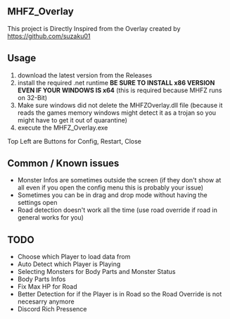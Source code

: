## MHFZ_Overlay

This project is Directly Inspired from the Overlay created by https://github.com/suzaku01


## Usage

1. download the latest version from the Releases
2. install the required .net runtime 
  **BE SURE TO INSTALL x86 VERSION EVEN IF YOUR WINDOWS IS x64** 
  (this is required because MHFZ runs on 32-Bit)
3. Make sure windows did not delete the MHFZOverlay.dll file (because it reads the games memory windows might detect it as a trojan so you might have to get it out of quarantine)
5. execute the MHFZ_Overlay.exe

Top Left are Buttons for Config, Restart, Close

## Common / Known issues

- Monster Infos are sometimes outside the screen (if they don't show at all even if you open the config menu this is probably your issue)
- Sometimes you can be in drag and drop mode without having the settings open
- Road detection doesn't work all the time (use road override if road in general works for you)

## TODO

- Choose which Player to load data from
- Auto Detect which Player is Playing
- Selecting Monsters for Body Parts and Monster Status
- Body Parts Infos
- Fix Max HP for Road
- Better Detection for if the Player is in Road so the Road Override is not necesarry anymore
- Discord Rich Pressence
